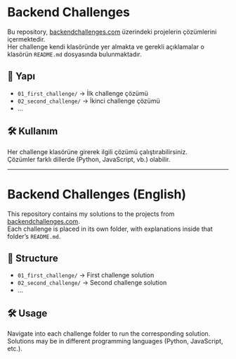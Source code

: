 # Backend Challenges

Bu repository, [backendchallenges.com](https://backendchallenges.com) üzerindeki projelerin çözümlerini içermektedir.  
Her challenge kendi klasöründe yer almakta ve gerekli açıklamalar o klasörün `README.md` dosyasında bulunmaktadır.

## 📂 Yapı
- `01_first_challenge/` → İlk challenge çözümü  
- `02_second_challenge/` → İkinci challenge çözümü  
- ...

## 🛠️ Kullanım
Her challenge klasörüne girerek ilgili çözümü çalıştırabilirsiniz.  
Çözümler farklı dillerde (Python, JavaScript, vb.) olabilir.  

---

# Backend Challenges (English)

This repository contains my solutions to the projects from [backendchallenges.com](https://backendchallenges.com).  
Each challenge is placed in its own folder, with explanations inside that folder’s `README.md`.

## 📂 Structure
- `01_first_challenge/` → First challenge solution  
- `02_second_challenge/` → Second challenge solution  
- ...

## 🛠️ Usage
Navigate into each challenge folder to run the corresponding solution.  
Solutions may be in different programming languages (Python, JavaScript, etc.).
